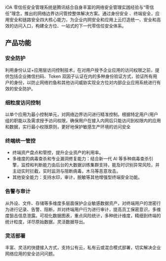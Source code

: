 iOA 零信任安全管理系统是腾讯结合自身丰富的网络安全管理实践经验与“零信任”理念，推出的网络边界访问管控整体解决方案。通过身份安全 、终端安全，应用安全和链路安全四大核心能力，为企业内网安全和应用上云打造统一、安全和高效的访问入口，构建全方位、一站式的下一代零信任安全体系。

## 产品功能
###  安全防护
利用身份认证+应用层访问控制技术，在对用户授予企业应用的访问权限之前，提供包括企业微信扫码、Token 双因子认证在内的多种身份验证方式，验证所有用户的身份，以防止网络钓鱼和其他访问威胁实现全方位对内部企业应用系统进行有效的安全防护。

### 细粒度访问控制
以单个应用为最小控制单元，对网络边界访问进行精准控制。根据特定用户/用户组的职能以及需求授予访问权限，确保用户在接入内网后只能访问到权限内的应用和数据，实行最小权限原则，更好地保护敏感生产环境的访问安全

### 终端统一管控
- 终端资产盘点和管控，提升企业资产的利用率。
- 多维度的病毒查杀和专业漏洞修复能力：结合新一代 AI 等多种病毒查杀引擎，监控和判断能力由后台的大数据训练集群支持，能及时识别异常风险，并主动实时拦截，实时监测与阻断病毒，木马等恶意攻击。
- 其他安全能力：支持水印，审计，脱敏等其他增强型终端安全功能。


### 告警与审计
从外设、文件、存储等多维度多层面保护企业敏感数据资产，对终端用户的泄密行为进行记录、告警、阻断，并对终端用户行为进行审计，提高员工保密意识，多维度狙击信息泄露。可视化数据图表，重点风险统计，多种统计维度，精细到终端的统计粒度，详尽原始数据，灵活数据导出。

### 灵活部署
丰富、灵活的快捷接入方式，支持公有云，私有云或混合模式部署，切实解决企业网络应用的安全访问问题。
